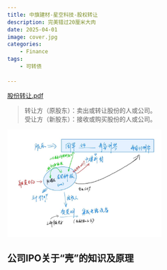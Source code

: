```yaml
---
title: 中旗建材-星空科技-股权转让
description: 完美错过20厘米大肉
date: 2025-04-01 
image: cover.jpg
categories:
    - Finance
tags:
    - 可转债

---
```



[股份转让.pdf](./股份转让.pdf)


> 转让方（原股东）：卖出或转让股份的人或公司。  
> 受让方（新股东）：接收或购买股份的人或公司。

<img src="关系图.jpg" alt="关系图" style="width:70%;" />

## 公司IPO关于“壳”的知识及原理

